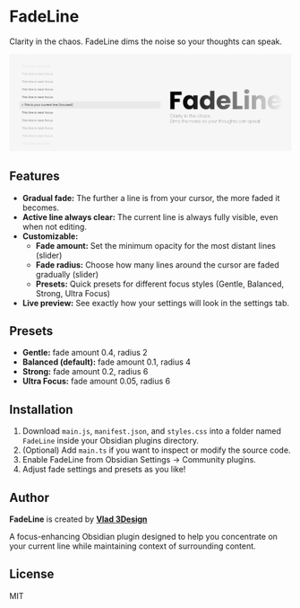 # FadeLine

Clarity in the chaos. FadeLine dims the noise so your thoughts can speak.

![FadeLine Plugin](FadeLine.jpg)

## Features
- **Gradual fade:** The further a line is from your cursor, the more faded it becomes.
- **Active line always clear:** The current line is always fully visible, even when not editing.
- **Customizable:**
  - **Fade amount:** Set the minimum opacity for the most distant lines (slider)
  - **Fade radius:** Choose how many lines around the cursor are faded gradually (slider)
  - **Presets:** Quick presets for different focus styles (Gentle, Balanced, Strong, Ultra Focus)
- **Live preview:** See exactly how your settings will look in the settings tab.

## Presets
- **Gentle:** fade amount 0.4, radius 2
- **Balanced (default):** fade amount 0.1, radius 4
- **Strong:** fade amount 0.2, radius 6
- **Ultra Focus:** fade amount 0.05, radius 6

## Installation
1. Download `main.js`, `manifest.json`, and `styles.css` into a folder named `FadeLine` inside your Obsidian plugins directory.
2. (Optional) Add `main.ts` if you want to inspect or modify the source code.
3. Enable FadeLine from Obsidian Settings → Community plugins.
4. Adjust fade settings and presets as you like!

## Author
**FadeLine** is created by **[Vlad 3Design](https://github.com/Vlad3Design)**

A focus-enhancing Obsidian plugin designed to help you concentrate on your current line while maintaining context of surrounding content.

## License
MIT 